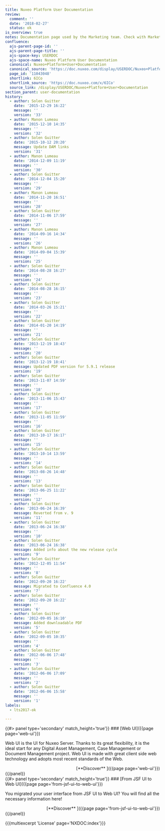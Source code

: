 ```yaml
---
title: Nuxeo Platform User Documentation
review:
  comment: ''
  date: '2018-02-27'
  status: ok
is_overview: true
notes: Documentation page used by the Marketing team. Check with Marketing before deleting or moving.
confluence:
  ajs-parent-page-id: ''
  ajs-parent-page-title: ''
  ajs-space-key: USERDOC
  ajs-space-name: Nuxeo Platform User Documentation
  canonical: Nuxeo+Platform+User+Documentation
  canonical_source: 'https://doc.nuxeo.com/display/USERDOC/Nuxeo+Platform+User+Documentation'
  page_id: '11043048'
  shortlink: 6ICo
  shortlink_source: 'https://doc.nuxeo.com/x/6ICo'
  source_link: /display/USERDOC/Nuxeo+Platform+User+Documentation
section_parent: user-documentation
history:
  - author: Solen Guitter
    date: '2015-12-29 16:22'
    message: ''
    version: '33'
  - author: Manon Lumeau
    date: '2015-12-10 14:35'
    message: ''
    version: '32'
  - author: Solen Guitter
    date: '2015-10-12 20:20'
    message: Update DAM links
    version: '31'
  - author: Manon Lumeau
    date: '2014-12-09 11:19'
    message: ''
    version: '30'
  - author: Solen Guitter
    date: '2014-12-04 15:20'
    message: ''
    version: '29'
  - author: Manon Lumeau
    date: '2014-11-20 16:51'
    message: ''
    version: '28'
  - author: Solen Guitter
    date: '2014-11-06 17:59'
    message: ''
    version: '27'
  - author: Manon Lumeau
    date: '2014-09-16 14:34'
    message: ''
    version: '26'
  - author: Manon Lumeau
    date: '2014-09-04 15:39'
    message: ''
    version: '25'
  - author: Solen Guitter
    date: '2014-08-28 16:27'
    message: ''
    version: '24'
  - author: Solen Guitter
    date: '2014-08-28 16:15'
    message: ''
    version: '23'
  - author: Solen Guitter
    date: '2014-03-26 15:21'
    message: ''
    version: '22'
  - author: Solen Guitter
    date: '2014-01-20 14:19'
    message: ''
    version: '21'
  - author: Solen Guitter
    date: '2013-12-19 18:43'
    message: ''
    version: '20'
  - author: Solen Guitter
    date: '2013-12-19 18:41'
    message: Updated PDF version for 5.9.1 release
    version: '19'
  - author: Solen Guitter
    date: '2013-11-07 14:59'
    message: ''
    version: '18'
  - author: Solen Guitter
    date: '2013-11-06 15:43'
    message: ''
    version: '17'
  - author: Solen Guitter
    date: '2013-11-05 11:59'
    message: ''
    version: '16'
  - author: Solen Guitter
    date: '2013-10-17 16:17'
    message: ''
    version: '15'
  - author: Solen Guitter
    date: '2013-10-14 13:59'
    message: ''
    version: '14'
  - author: Solen Guitter
    date: '2013-08-26 14:48'
    message: ''
    version: '13'
  - author: Solen Guitter
    date: '2013-06-25 11:22'
    message: ''
    version: '12'
  - author: Solen Guitter
    date: '2013-06-24 16:39'
    message: Reverted from v. 9
    version: '11'
  - author: Solen Guitter
    date: '2013-06-24 16:38'
    message: ''
    version: '10'
  - author: Solen Guitter
    date: '2013-06-24 16:38'
    message: Added info about the new release cycle
    version: '9'
  - author: Solen Guitter
    date: '2012-12-05 11:54'
    message: ''
    version: '8'
  - author: Solen Guitter
    date: '2012-09-20 16:22'
    message: Migrated to Confluence 4.0
    version: '7'
  - author: Solen Guitter
    date: '2012-09-20 16:22'
    message: ''
    version: '6'
  - author: Solen Guitter
    date: '2012-09-05 16:10'
    message: Added downloadable PDF
    version: '5'
  - author: Solen Guitter
    date: '2012-09-05 10:35'
    message: ''
    version: '4'
  - author: Solen Guitter
    date: '2012-06-06 17:48'
    message: ''
    version: '3'
  - author: Solen Guitter
    date: '2012-06-06 17:09'
    message: ''
    version: '2'
  - author: Solen Guitter
    date: '2012-06-06 15:58'
    message: ''
    version: '1'
labels:
  - lts2017-ok

---
```


<div class="row" data-equalizer data-equalize-on="medium">
<div class="column medium-6">
{{#> panel type='secondary' match_height='true'}}
### [Web UI]({{page page='web-ui'}})

Web UI is the UI for Nuxeo Server. Thanks to its great flexibility, it is the ideal start for any Digital Asset Management, Case Management or Document Management project. Web UI is made with great client side web technology and adopts most recent standards of the Web.

<div align='right'>
[**Discover**&nbsp;<i class="fa fa-long-arrow-right" aria-hidden="true"></i>]({{page page='web-ui'}})
</div>
{{/panel}}
</div>
<div class="column medium-6">
{{#> panel type='secondary' match_height='true'}}
### [From JSF UI to Web UI]({{page page='from-jsf-ui-to-web-ui'}})

You migrated your user interface from JSF UI to Web UI? You will find all the necessary information here!


<div align='right'>
[**Discover**&nbsp;<i class="fa fa-long-arrow-right" aria-hidden="true"></i>]({{page page='from-jsf-ui-to-web-ui'}})
</div>
{{/panel}}
</div>
</div>

{{{multiexcerpt 'License' page='NXDOC:index'}}}
